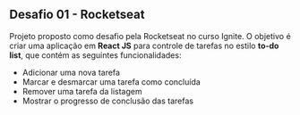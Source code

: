 ## Desafio 01 - Rocketseat

Projeto proposto como desafio pela Rocketseat no curso Ignite.
O objetivo é criar uma aplicação em **React JS** para controle de tarefas no estilo **to-do list**, que contém as seguintes funcionalidades:

- Adicionar uma nova tarefa
- Marcar e desmarcar uma tarefa como concluída
- Remover uma tarefa da listagem
- Mostrar o progresso de conclusão das tarefas
